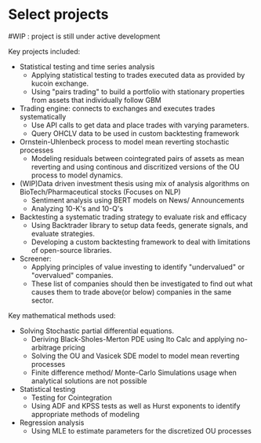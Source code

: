 # Select projects
#WIP : project is still under active development

Key projects included:

- Statistical testing and time series analysis
    * Applying statistical testing to trades executed data as provided by kucoin exchange.
    * Using "pairs trading" to build a portfolio with stationary properties from assets that individually follow GBM
- Trading engine: connects to exchanges and executes trades systematically
    * Use API calls to get data and place trades with varying parameters.
    * Query OHCLV data to be used in custom backtesting framework
- Ornstein-Uhlenbeck process to model mean reverting stochastic processes
    * Modeling residuals between cointegrated pairs of assets as mean reverting and using continous and discritized versions of the OU process to model dynamics. 
- (WIP)Data driven investment thesis using mix of analysis algorithms on BioTech/Pharmaceutical stocks (Focuses on NLP)
    * Sentiment analysis using BERT models on News/ Announcements 
    * Analyzing 10-K's and 10-Q's
- Backtesting a systematic trading strategy to evaluate risk and efficacy
    * Using Backtrader library to setup data feeds, generate signals, and evaluate strategies.
    * Developing a custom backtesting framework to deal with limitations of open-source libraries. 
- Screener:
    * Applying principles of value investing to identify "undervalued" or "overvalued" companies. 
    * These list of companies should then be investigated to find out what causes them to trade above(or below) companies in the same sector. 

Key mathematical methods used:
- Solving Stochastic partial differential equations. 
    * Deriving Black-Sholes-Merton PDE using Ito Calc and applying no-arbitrage pricing
    * Solving the OU and Vasicek SDE model to model mean reverting processes
    * Finite difference method/ Monte-Carlo Simulations usage when analytical solutions are not possible
- Statistical testing 
    * Testing for Cointegration 
    * Using ADF and KPSS tests as well as Hurst exponents to identify appropriate methods of modeling
- Regression analysis
    * Using MLE to estimate parameters for the discretized OU processes
